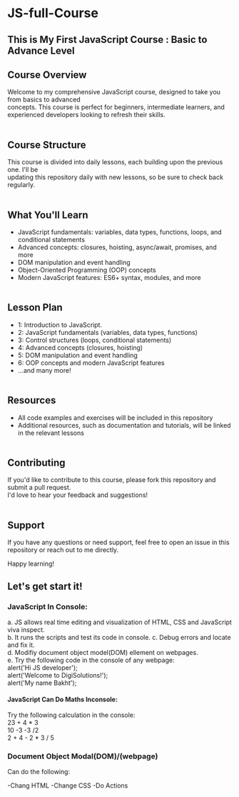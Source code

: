 # JS-full-Course
## This is My First JavaScript Course : Basic to Advance Level
## Course Overview
Welcome to my comprehensive JavaScript course, designed to take you from basics to advanced <br>
concepts. This course is perfect for beginners, intermediate learners, and <br>
experienced developers looking to refresh their skills. <br> <br>
## Course Structure
This course is divided into daily lessons, each building upon the previous one. I'll be <br>
updating this repository daily with new lessons, so be sure to check back regularly.
<br> <br>
## What You'll Learn
- JavaScript fundamentals: variables, data types, functions, loops, and conditional statements
- Advanced concepts: closures, hoisting, async/await, promises, and more
- DOM manipulation and event handling
- Object-Oriented Programming (OOP) concepts
- Modern JavaScript features: ES6+ syntax, modules, and more <br> <br>
## Lesson Plan
- 1: Introduction to JavaScript.
- 2: JavaScript fundamentals (variables, data types, functions)
- 3: Control structures (loops, conditional statements)
- 4: Advanced concepts (closures, hoisting)
- 5: DOM manipulation and event handling
- 6: OOP concepts and modern JavaScript features
- ...and many more! <br> <br>
 ## Resources
 - All code examples and exercises will be included in this repository
- Additional resources, such as documentation and tutorials, will be linked in the relevant lessons <br> <br>
## Contributing
If you'd like to contribute to this course, please fork this repository and submit a pull request. <br>
I'd love to hear your feedback and suggestions! <br> <br>
## Support

If you have any questions or need support, feel free to open an issue in this repository or reach out to me directly.

Happy learning!

## Let's get start it!
### JavaScript In Console:
a. JS allows real time editing and visualization of HTML, CSS and JavaScript viva inspect. <br>
b. It runs the scripts and test its code in console.
c. Debug errors and locate and fix it.<br>
d. Modifiy document object model(DOM) ellement on webpages. <br>
e. Try the following code in the console of any webpage: <br>
alert('Hi JS developer'); <br>
alert('Welcome to DigiSolutions!'); <br>
alert('My name Bakht'); <br>
#### JavaScript Can Do Maths Inconsole:
Try the following calculation in the console: <br>
23 + 4 * 3 <br>
10 -3 -3 /2 <br>
2 + 4 - 2 * 3 / 5 <br>
### Document Object Modal(DOM)/(webpage)
Can do the following:
 
-Chang HTML 
-Change CSS
-Do Actions

 








